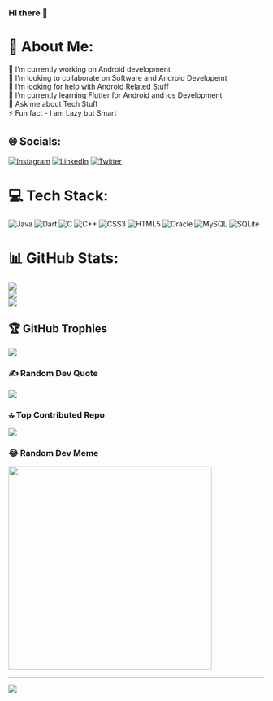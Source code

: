 ### Hi there 👋

# 💫 About Me:
🔭 I’m currently working on Android development<br>👯 I’m looking to collaborate on Software and Android Developemt<br>🤝 I’m looking for help with Android Related Stuff<br>🌱 I’m currently learning Flutter for Android and ios Development<br>💬 Ask me about Tech Stuff<br>⚡ Fun fact - I am Lazy but Smart


## 🌐 Socials:
[![Instagram](https://img.shields.io/badge/Instagram-%23E4405F.svg?logo=Instagram&logoColor=white)](https://instagram.com/@_charu_0720) [![LinkedIn](https://img.shields.io/badge/LinkedIn-%230077B5.svg?logo=linkedin&logoColor=white)](https://linkedin.com/in/charu-thakur) [![Twitter](https://img.shields.io/badge/Twitter-%231DA1F2.svg?logo=Twitter&logoColor=white)](https://twitter.com/@CharuuThakur) 

# 💻 Tech Stack:
![Java](https://img.shields.io/badge/java-%23ED8B00.svg?style=plastic&logo=java&logoColor=white) ![Dart](https://img.shields.io/badge/dart-%230175C2.svg?style=plastic&logo=dart&logoColor=white) ![C](https://img.shields.io/badge/c-%2300599C.svg?style=plastic&logo=c&logoColor=white) ![C++](https://img.shields.io/badge/c++-%2300599C.svg?style=plastic&logo=c%2B%2B&logoColor=white) ![CSS3](https://img.shields.io/badge/css3-%231572B6.svg?style=plastic&logo=css3&logoColor=white) ![HTML5](https://img.shields.io/badge/html5-%23E34F26.svg?style=plastic&logo=html5&logoColor=white) ![Oracle](https://img.shields.io/badge/Oracle-F80000?style=plastic&logo=oracle&logoColor=white) ![MySQL](https://img.shields.io/badge/mysql-%2300f.svg?style=plastic&logo=mysql&logoColor=white) ![SQLite](https://img.shields.io/badge/sqlite-%2307405e.svg?style=plastic&logo=sqlite&logoColor=white)
# 📊 GitHub Stats:
![](https://github-readme-stats.vercel.app/api?username=charut626&theme=dark&hide_border=false&include_all_commits=true&count_private=true)<br/>
![](https://github-readme-streak-stats.herokuapp.com/?user=charut626&theme=dark&hide_border=false)<br/>
![](https://github-readme-stats.vercel.app/api/top-langs/?username=charut626&theme=dark&hide_border=false&include_all_commits=true&count_private=true&layout=compact)

## 🏆 GitHub Trophies
![](https://github-profile-trophy.vercel.app/?username=charut626&theme=radical&no-frame=false&no-bg=false&margin-w=4)

### ✍️ Random Dev Quote
![](https://quotes-github-readme.vercel.app/api?type=horizontal&theme=radical)

### 🔝 Top Contributed Repo
![](https://github-contributor-stats.vercel.app/api?username=charut626&limit=5&theme=dark&combine_all_yearly_contributions=true)

### 😂 Random Dev Meme
<img src='https://randommeme-five.vercel.app/' style="height: 400px;"/>

---
[![](https://visitcount.itsvg.in/api?id=charut626&icon=0&color=0)](https://visitcount.itsvg.in)

<!-- Proudly created with GPRM ( https://gprm.itsvg.in ) -->
